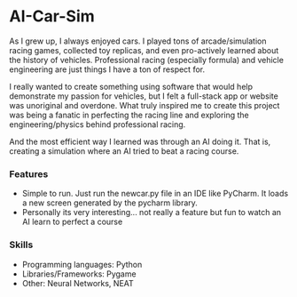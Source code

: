# AI-Car-Sim

As I grew up, I always enjoyed cars. I played tons of arcade/simulation racing games, collected toy replicas, and even pro-actively learned about the history of vehicles. Professional racing (especially formula) and vehicle engineering are just things I have a ton of respect for. 

I really wanted to create something using software that would help demonstrate my passion for vehicles, but I felt a full-stack app or website was unoriginal and overdone. What truly inspired me to create this project was being a fanatic in perfecting the racing line and exploring the engineering/physics behind professional racing. 

And the most efficient way I learned was through an AI doing it. That is, creating a simulation where an AI tried to beat a racing course. 

### Features

- Simple to run. Just run the newcar.py file in an IDE like PyCharm. It loads a new screen generated by the pycharm library. 
- Personally its very interesting... not really a feature but fun to watch an AI learn to perfect a course

### Skills

- Programming languages: Python
- Libraries/Frameworks: Pygame
- Other: Neural Networks, NEAT